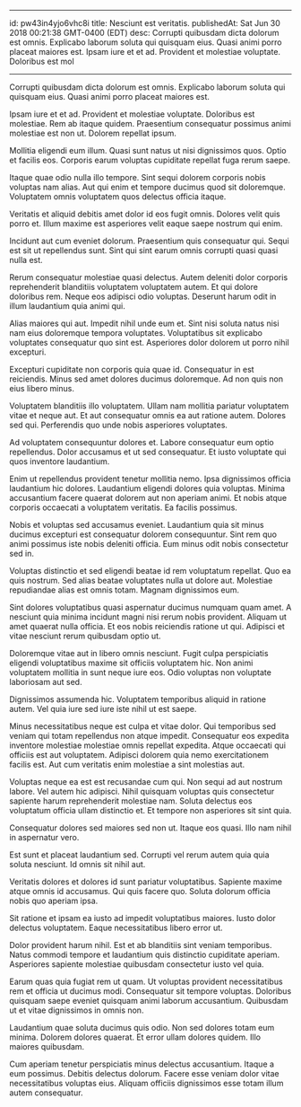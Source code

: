 
---
id: pw43in4yjo6vhc8i
title: Nesciunt est veritatis.
publishedAt: Sat Jun 30 2018 00:21:38 GMT-0400 (EDT)
desc: Corrupti quibusdam dicta dolorum est omnis. Explicabo laborum soluta qui quisquam eius. Quasi animi porro placeat maiores est. Ipsam iure et et ad. Provident et molestiae voluptate. Doloribus est mol

---



Corrupti quibusdam dicta dolorum est omnis. Explicabo laborum soluta qui quisquam eius. Quasi animi porro placeat maiores est.
 Ipsam iure et et ad. Provident et molestiae voluptate. Doloribus est molestiae. Rem ab itaque quidem. Praesentium consequatur possimus animi molestiae est non ut. Dolorem repellat ipsum.
 Mollitia eligendi eum illum. Quasi sunt natus ut nisi dignissimos quos. Optio et facilis eos. Corporis earum voluptas cupiditate repellat fuga rerum saepe.


Itaque quae odio nulla illo tempore. Sint sequi dolorem corporis nobis voluptas nam alias. Aut qui enim et tempore ducimus quod sit doloremque. Voluptatem omnis voluptatem quos delectus officia itaque.
 Veritatis et aliquid debitis amet dolor id eos fugit omnis. Dolores velit quis porro et. Illum maxime est asperiores velit eaque saepe nostrum qui enim.
 Incidunt aut cum eveniet dolorum. Praesentium quis consequatur qui. Sequi est sit ut repellendus sunt. Sint qui sint earum omnis corrupti quasi quasi nulla est.


Rerum consequatur molestiae quasi delectus. Autem deleniti dolor corporis reprehenderit blanditiis voluptatem voluptatem autem. Et qui dolore doloribus rem. Neque eos adipisci odio voluptas. Deserunt harum odit in illum laudantium quia animi qui.
 Alias maiores qui aut. Impedit nihil unde eum et. Sint nisi soluta natus nisi nam eius doloremque tempora voluptates. Voluptatibus sit explicabo voluptates consequatur quo sint est. Asperiores dolor dolorem ut porro nihil excepturi.
 Excepturi cupiditate non corporis quia quae id. Consequatur in est reiciendis. Minus sed amet dolores ducimus doloremque. Ad non quis non eius libero minus.


Voluptatem blanditiis illo voluptatem. Ullam nam mollitia pariatur voluptatem vitae et neque aut. Et aut consequatur omnis ea aut ratione autem. Dolores sed qui. Perferendis quo unde nobis asperiores voluptates.
 Ad voluptatem consequuntur dolores et. Labore consequatur eum optio repellendus. Dolor accusamus et ut sed consequatur. Et iusto voluptate qui quos inventore laudantium.
 Enim ut repellendus provident tenetur mollitia nemo. Ipsa dignissimos officia laudantium hic dolores. Laudantium eligendi dolores quia voluptas. Minima accusantium facere quaerat dolorem aut non aperiam animi. Et nobis atque corporis occaecati a voluptatem veritatis. Ea facilis possimus.


Nobis et voluptas sed accusamus eveniet. Laudantium quia sit minus ducimus excepturi est consequatur dolorem consequuntur. Sint rem quo animi possimus iste nobis deleniti officia. Eum minus odit nobis consectetur sed in.
 Voluptas distinctio et sed eligendi beatae id rem voluptatum repellat. Quo ea quis nostrum. Sed alias beatae voluptates nulla ut dolore aut. Molestiae repudiandae alias est omnis totam. Magnam dignissimos eum.
 Sint dolores voluptatibus quasi aspernatur ducimus numquam quam amet. A nesciunt quia minima incidunt magni nisi rerum nobis provident. Aliquam ut amet quaerat nulla officia. Et eos nobis reiciendis ratione ut qui. Adipisci et vitae nesciunt rerum quibusdam optio ut.


Doloremque vitae aut in libero omnis nesciunt. Fugit culpa perspiciatis eligendi voluptatibus maxime sit officiis voluptatem hic. Non animi voluptatem mollitia in sunt neque iure eos. Odio voluptas non voluptate laboriosam aut sed.
 Dignissimos assumenda hic. Voluptatem temporibus aliquid in ratione autem. Vel quia iure sed iure iste nihil ut est saepe.
 Minus necessitatibus neque est culpa et vitae dolor. Qui temporibus sed veniam qui totam repellendus non atque impedit. Consequatur eos expedita inventore molestiae molestiae omnis repellat expedita. Atque occaecati qui officiis est aut voluptatem. Adipisci dolorem quia nemo exercitationem facilis est. Aut cum veritatis enim molestiae a sint molestias aut.


Voluptas neque ea est est recusandae cum qui. Non sequi ad aut nostrum labore. Vel autem hic adipisci. Nihil quisquam voluptas quis consectetur sapiente harum reprehenderit molestiae nam. Soluta delectus eos voluptatum officia ullam distinctio et. Et tempore non asperiores sit sint quia.
 Consequatur dolores sed maiores sed non ut. Itaque eos quasi. Illo nam nihil in aspernatur vero.
 Est sunt et placeat laudantium sed. Corrupti vel rerum autem quia quia soluta nesciunt. Id omnis sit nihil aut.


Veritatis dolores et dolores id sunt pariatur voluptatibus. Sapiente maxime atque omnis id accusamus. Qui quis facere quo. Soluta dolorum officia nobis quo aperiam ipsa.
 Sit ratione et ipsam ea iusto ad impedit voluptatibus maiores. Iusto dolor delectus voluptatem. Eaque necessitatibus libero error ut.
 Dolor provident harum nihil. Est et ab blanditiis sint veniam temporibus. Natus commodi tempore et laudantium quis distinctio cupiditate aperiam. Asperiores sapiente molestiae quibusdam consectetur iusto vel quia.


Earum quas quia fugiat rem ut quam. Ut voluptas provident necessitatibus rem et officia ut ducimus modi. Consequatur sit tempore voluptas. Doloribus quisquam saepe eveniet quisquam animi laborum accusantium. Quibusdam ut et vitae dignissimos in omnis non.
 Laudantium quae soluta ducimus quis odio. Non sed dolores totam eum minima. Dolorem dolores quaerat. Et error ullam dolores quidem. Illo maiores quibusdam.
 Cum aperiam tenetur perspiciatis minus delectus accusantium. Itaque a eum possimus. Debitis delectus dolorum. Facere esse veniam dolor vitae necessitatibus voluptas eius. Aliquam officiis dignissimos esse totam illum autem consequatur.

